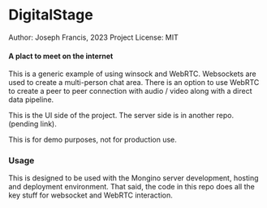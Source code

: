 # DigitalStage
Author: Joseph Francis, 2023
Project License: MIT

#### A plact to meet on the internet

This is a generic example of using winsock and WebRTC.  Websockets are used to create a multi-person chat area.  There is an option to use WebRTC to create a peer to peer connection with audio / video along with a direct data pipeline.

This is the UI side of the project.  The server side is in another repo. (pending link).

This is for demo purposes, not for production use.  

### Usage
This is designed to be used with the Mongino server development, hosting and deployment environment.  That said, the code in this repo does all the key stuff for websocket and WebRTC interaction.   

